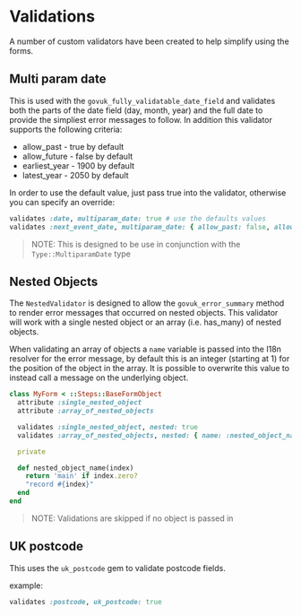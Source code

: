 # Validations

A number of custom validators have been created to help simplify using the forms.

## Multi param date

This is used with the `govuk_fully_validatable_date_field` and validates both the parts of the date
field (day, month, year) and the full date to provide the simpliest error messages
to follow. In addition this validator supports the following criteria:

* allow_past - true by default
* allow_future - false by default
* earliest_year - 1900 by default
* latest_year - 2050 by default

In order to use the default value, just pass true into the validator, otherwise you
can specify an override:

```ruby
validates :date, multiparam_date: true # use the defaults values
validates :next_event_date, multiparam_date: { allow_past: false, allow_future: true }
```

> NOTE: This is designed to be use in conjunction with the `Type::MultiparamDate` type

## Nested Objects

The `NestedValidator` is designed to allow the `govuk_error_summary` method to render
error messages that occurred on nested objects. This validator will work with a single
nested object or an array (i.e. has_many) of nested objects.

When validating an array of objects a `name` variable is passed into the I18n resolver
for the error message, by default this is an integer (starting at 1) for the position
of the object in the array. It is possible to overwrite this value to instead call a
message on the underlying object.

```ruby
class MyForm < ::Steps::BaseFormObject
  attribute :single_nested_object
  attribute :array_of_nested_objects

  validates :single_nested_object, nested: true
  validates :array_of_nested_objects, nested: { name: :nested_object_name }

  private

  def nested_object_name(index)
    return 'main' if index.zero?
    "record #{index}"
  end
end
```

> NOTE: Validations are skipped if no object is passed in

## UK postcode

This uses the `uk_postcode` gem to validate postcode fields.

example:

```ruby
validates :postcode, uk_postcode: true
```
